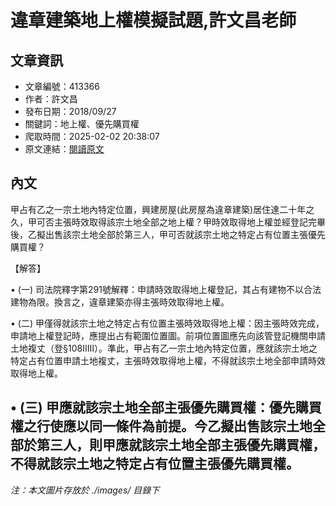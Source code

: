 # 違章建築地上權模擬試題,許文昌老師

## 文章資訊
- 文章編號：413366
- 作者：許文昌
- 發布日期：2018/09/27
- 關鍵詞：地上權、優先購買權
- 爬取時間：2025-02-02 20:38:07
- 原文連結：[閱讀原文](https://real-estate.get.com.tw/Columns/detail.aspx?no=413366)

## 內文
甲占有乙之一宗土地內特定位置，興建房屋(此房屋為違章建築)居住達二十年之久，甲可否主張時效取得該宗土地全部之地上權？甲時效取得地上權並經登記完畢後，乙擬出售該宗土地全部於第三人，甲可否就該宗土地之特定占有位置主張優先購買權？

【解答】

• (一) 司法院釋字第291號解釋：申請時效取得地上權登記，其占有建物不以合法建物為限。換言之，違章建築亦得主張時效取得地上權。

• (二) 甲僅得就該宗土地之特定占有位置主張時效取得地上權：因主張時效完成，申請地上權登記時，應提出占有範圍位置圖。前項位置圖應先向該管登記機關申請土地複丈（登§108ⅡⅢ）。準此，甲占有乙一宗土地內特定位置，應就該宗土地之特定占有位置申請土地複丈，主張時效取得地上權，不得就該宗土地全部申請時效取得地上權。

• (三) 甲應就該宗土地全部主張優先購買權：優先購買權之行使應以同一條件為前提。今乙擬出售該宗土地全部於第三人，則甲應就該宗土地全部主張優先購買權，不得就該宗土地之特定占有位置主張優先購買權。
---
*注：本文圖片存放於 ./images/ 目錄下*
